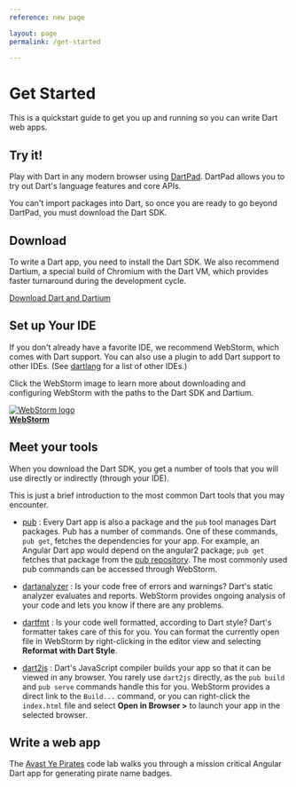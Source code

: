 ```yaml
---
reference: new page

layout: page
permalink: /get-started

---
```


# Get Started

This is a quickstart guide to get you up and running so you
can write Dart web apps.

## Try it!

Play with Dart in any modern browser using
[DartPad]({{site.dartlang}}/tools/dartpad).
DartPad allows you to try out Dart's language
features and core APIs.

You can't import packages into Dart, so once you are
ready to go beyond DartPad, you must download the Dart SDK.

## Download

To write a Dart app, you need to install the Dart SDK.
We also recommend Dartium,
a special build of Chromium with the Dart VM,
which provides faster turnaround during the development cycle.

[Download Dart and Dartium]({{site.dart-vm}}/downloads/)

## Set up Your IDE

If you don't already have a favorite IDE, we recommend WebStorm,
which comes with Dart support. You can also use a plugin to
add Dart support to other IDEs.
(See [dartlang]({{site.dartlang}}/tools) for a list of other IDEs.)

Click the WebStorm image to learn more about downloading and
configuring WebStorm with the paths to the Dart SDK and Dartium.

<a href="/tools/webstorm">
<img src="{% asset_path 'webstorm.png' %}" alt="WebStorm logo"><br>
<b>WebStorm</b>
</a>

## Meet your tools

When you download the Dart SDK, you get a number of tools
that you will use directly or indirectly (through your IDE).

This is just a brief introduction to the most common Dart tools
that you may encounter.

* [pub](/tools/pub/)
: Every Dart app is also a package and the `pub` tool manages Dart packages.
  Pub has a number of commands. One of these commands, `pub get`,
  fetches the dependencies for your app. For example,
  an Angular Dart app would depend on the angular2 package;
  `pub get` fetches that package from the
  [pub repository](https://pub.dartlang.org/).
  The most commonly used pub commands can be accessed through WebStorm.

* [dartanalyzer](https://github.com/dart-lang/sdk/tree/master/pkg/analyzer_cli#dartanalyzer)
: Is your code free of errors and warnings? Dart's static analyzer
  evaluates and reports. WebStorm provides ongoing analysis
  of your code and lets you know if there are any problems.

* [dartfmt](https://github.com/dart-lang/dart_style#readme)
: Is your code well formatted, according to Dart style?
  Dart's formatter takes care of this for you. You can format
  the currently open file in WebStorm by right-clicking in the
  editor view and selecting **Reformat with Dart Style**.

* [dart2js](/tools/dart2js)
: Dart's JavaScript compiler builds your app so that it
  can be viewed in any browser.
  You rarely use `dart2js` directly, as the `pub build` and
  `pub serve` commands handle this for you. WebStorm provides
  a direct link to the `Build...` command, or you can right-click
  the `index.html` file and select **Open in Browser >**
  to launch your app in the selected browser.

## Write a web app

The [Avast Ye Pirates](/codelabs/ng2/) code lab walks you
through a mission critical Angular Dart app for generating
pirate name badges.

